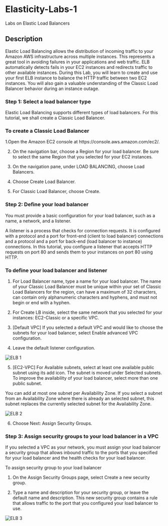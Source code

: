 # Elasticity-Labs-1
Labs on Elastic Load Balancers

## Description
<P> Elastic Load Balancing allows the distribution of incoming traffic to your Amazon AWS infrastructure across multiple instances. This represents a great tool in avoiding failures in your applications and web traffic. ELB automatically detects fails in your EC2 instances and redirects traffic to other available instances. During this Lab, you will learn to create and use your first ELB instance to balance the HTTP traffic between two EC2 instances. You will also gain a valuable understanding of the Classic Load Balancer behavior during an instance outage.

### Step 1: Select a load balancer type

<P> Elastic Load Balancing supports different types of load balancers. For this tutorial, we shall create a Classic Load Balancer.</p>

### To create a Classic Load Balancer

<P>  1.Open the Amazon EC2 console at https://console.aws.amazon.com/ec2/.

2. On the navigation bar, choose a Region for your load balancer. Be sure to select the same Region that you selected for your EC2 instances.

3. On the navigation pane, under LOAD BALANCING, choose Load Balancers.

4. Choose Create Load Balancer.

5. For Classic Load Balancer, choose Create.

### Step 2: Define your load balancer

<P> You must provide a basic configuration for your load balancer, such as a name, a network, and a listener.

A listener is a process that checks for connection requests. It is configured with a protocol and a port for front-end (client to load balancer) connections and a protocol and a port for back-end (load balancer to instance) connections. In this tutorial, you configure a listener that accepts HTTP requests on port 80 and sends them to your instances on port 80 using HTTP.

### To define your load balancer and listener

1. For Load Balancer name, type a name for your load balancer.
 The name of your Classic Load Balancer must be unique within your set of Classic Load Balancers for the region, can have a maximum of 32  characters, can contain only alphanumeric characters and hyphens, and must not begin or end with a hyphen.

2. For Create LB inside, select the same network that you selected for your instances: EC2-Classic or a specific VPC.

3. [Default VPC] If you selected a default VPC and would like to choose the subnets for your load balancer, select Enable advanced VPC   configuration.
  
4. Leave the default listener configuration.
  
  ![ELB 1](https://user-images.githubusercontent.com/103466963/174758810-b1308400-ee9e-416c-8d62-b0c6b4060176.png)
  
5. [EC2-VPC] For Available subnets, select at least one available public subnet using its add icon. The subnet is moved under Selected subnets. To improve the availability of your load balancer, select more than one public subnet.
 
 You can add at most one subnet per Availability Zone. If you select a subnet from an Availability Zone where there is already an selected subnet, this subnet replaces the currently selected subnet for the Availability Zone.
 
 ![ELB 2](https://user-images.githubusercontent.com/103466963/174759530-988a924d-e874-4fc3-846b-369b0b14e538.png)
 
6. Choose Next: Assign Security Groups.
 
### Step 3: Assign security groups to your load balancer in a VPC

<P> If you selected a VPC as your network, you must assign your load balancer a security group that allows inbound traffic to the ports that you specified for your load balancer and the health checks for your load balancer.
 
 To assign security group to your load balancer

1. On the Assign Security Groups page, select Create a new security group.

2. Type a name and description for your security group, or leave the default name and description. This new security group contains a rule that allows traffic to the port that you configured your load balancer to use. 
 
 ![ELB 3](https://user-images.githubusercontent.com/103466963/174760431-a4697bdf-8d66-4610-9de5-ec10a8bae1f9.png)
 
 
 
 
 
 
 
 
 
